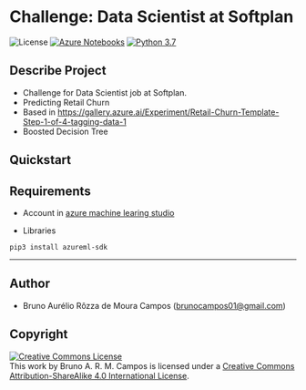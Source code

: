 # Challenge: Data Scientist at Softplan
![License](https://img.shields.io/badge/Code%20License-MIT-blue.svg)
[![Azure Notebooks](https://notebooks.azure.com/launch.png)](https://aka.ms/aml-clone-azure-notebooks)
[![Python 3.7](https://img.shields.io/badge/python-3.7-yellow.svg)](https://www.python.org/downloads/release/python-371/)

## Describe Project
- Challenge for Data Scientist job at Softplan.
- Predicting Retail Churn
- Based in https://gallery.azure.ai/Experiment/Retail-Churn-Template-Step-1-of-4-tagging-data-1
- Boosted Decision Tree

## Quickstart


## Requirements
- Account in [azure machine learing studio](https://studio.azureml.net/)

- Libraries
```
pip3 install azureml-sdk
```

---

## Author
- Bruno Aurélio Rôzza de Moura Campos (brunocampos01@gmail.com)

## Copyright
<a rel="license" href="http://creativecommons.org/licenses/by-sa/4.0/"><img alt="Creative Commons License" style="border-width:0" src="https://i.creativecommons.org/l/by-sa/4.0/88x31.png" /></a><br />This work by <span xmlns:cc="http://creativecommons.org/ns#" property="cc:attributionName">Bruno A. R. M. Campos</span> is licensed under a <a rel="license" href="http://creativecommons.org/licenses/by-sa/4.0/">Creative Commons Attribution-ShareAlike 4.0 International License</a>.
